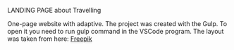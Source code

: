 LANDING PAGE about Travelling

One-page website with adaptive.
The project was created with the Gulp. To open it you need to run gulp command in the VSCode program. 
The layout was taken from here: <a href="https://ru.freepik.com/free-psd/minimalist-scrapbook-web-design-template_20824563.htm">Freepik</a> 


